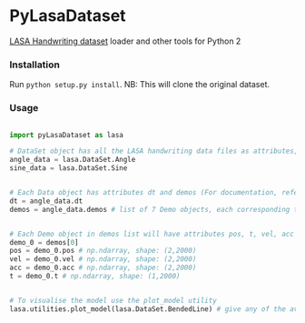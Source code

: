 # PyLasaDataset

[LASA Handwriting dataset](https://bitbucket.org/khansari/lasahandwritingdataset) loader and other tools for Python 2


### Installation 

Run `python setup.py install`. 
NB: This will clone the original dataset.


### Usage

```python

import pyLasaDataset as lasa

# DataSet object has all the LASA handwriting data files as attributes, eg:
angle_data = lasa.DataSet.Angle
sine_data = lasa.DataSet.Sine


# Each Data object has attributes dt and demos (For documentation, refer original dataset repo: https://bitbucket.org/khansari/lasahandwritingdataset/src/master/Readme.txt)
dt = angle_data.dt
demos = angle_data.demos # list of 7 Demo objects, each corresponding to a repetition of the pattern


# Each Demo object in demos list will have attributes pos, t, vel, acc corresponding to the original .mat format described in https://bitbucket.org/khansari/lasahandwritingdataset/src/master/Readme.txt
demo_0 = demos[0]
pos = demo_0.pos # np.ndarray, shape: (2,2000)
vel = demo_0.vel # np.ndarray, shape: (2,2000) 
acc = demo_0.acc # np.ndarray, shape: (2,2000)
t = demo_0.t # np.ndarray, shape: (1,2000)


# To visualise the model use the plot_model utility
lasa.utilities.plot_model(lasa.DataSet.BendedLine) # give any of the available pattern data as argument

```
